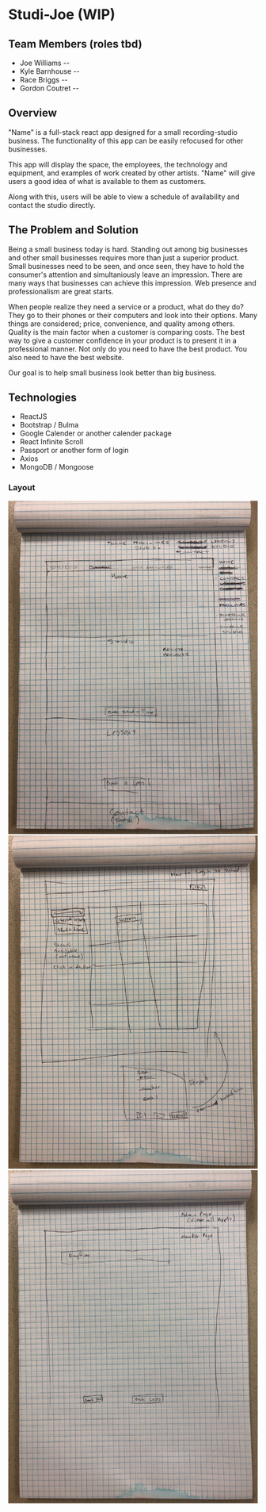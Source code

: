 # Studi-Joe (WIP)

## Team Members (roles tbd)
  * Joe Williams -- 
  * Kyle Barnhouse --
  * Race Briggs --
  * Gordon Coutret --

## Overview
"Name" is a full-stack react app designed for a small recording-studio business. 
The functionality of this app can be easily refocused for other businesses.

This app will display the space, the employees, the technology and equipment, and examples of work created by other artists. "Name" will give users a good idea of what is available to them as customers.

Along with this, users will be able to view a schedule of availability and contact the studio directly. 

## The Problem and Solution
Being a small business today is hard. Standing out among big businesses and other small businesses requires more than just a superior product. Small businesses need to be seen, and once seen, they have to hold the consumer's attention and simultaniously leave an impression. There are many ways that businesses can achieve this impression. Web presence and professionalism are great starts. 

When people realize they need a service or a product, what do they do? They go to their phones or their computers and look into their options. Many things are considered; price, convenience, and quality among others. Quality is the main factor when a customer is comparing costs. The best way to give a customer confidence in your product is to present it in a professional manner. Not only do you need to have the best product. You also need to have the best website.

Our goal is to help small business look better than big business. 



## Technologies
  * ReactJS
  * Bootstrap / Bulma
  * Google Calender or another calender package
  * React Infinite Scroll
  * Passport or another form of login
  * Axios
  * MongoDB / Mongoose

### Layout

![img1](./imges/project-3proposalimg1.jpg)
![img2](./imges/project-3proposalimg2.jpg)
![img3](./imges/project-3proposalimg3.jpg)
